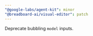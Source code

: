 ```yaml
---
"@google-labs/agent-kit": minor
"@breadboard-ai/visual-editor": patch
---
```


Deprecate bubbling `model` inputs.
